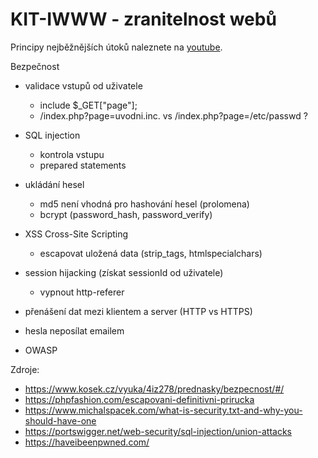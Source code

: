 # KIT-IWWW - zranitelnost webů

Principy nejběžnějších útoků naleznete na [youtube](https://youtu.be/6izW4Dys8xw).

Bezpečnost 

- validace vstupů od uživatele
    - include $_GET["page"]; 
    - /index.php?page=uvodni.inc. vs /index.php?page=/etc/passwd ?
  
- SQL injection
    - kontrola vstupu
    - prepared statements

- ukládání hesel 
    - md5 není vhodná pro hashování hesel (prolomena)
    - bcrypt (password_hash, password_verify)
  
- XSS Cross-Site Scripting
    - escapovat uložená data (strip_tags, htmlspecialchars)
    

- session hijacking (získat sessionId od uživatele)
    - vypnout http-referer
  

- přenášení dat mezi klientem a server (HTTP vs HTTPS)
- hesla neposílat emailem
- OWASP

Zdroje: 

- https://www.kosek.cz/vyuka/4iz278/prednasky/bezpecnost/#/
- https://phpfashion.com/escapovani-definitivni-prirucka
- https://www.michalspacek.com/what-is-security.txt-and-why-you-should-have-one
- https://portswigger.net/web-security/sql-injection/union-attacks
- https://haveibeenpwned.com/